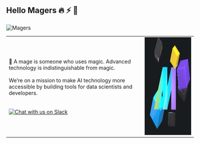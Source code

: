 ## Hello Magers 🔥 ⚡ 🌊

![Magers](https://media.graphassets.com/rtZz4d9lReGNiSYwFW4T)

| | |
| ----------- | ----------- |
| 🧙 A mage is someone who uses magic. Advanced technology is indistinguishable from magic.<br /><br />We’re on a mission to make AI technology more accessible by building tools for data scientists and developers.<br /><br /><br />[![Chat with us on Slack](https://img.shields.io/badge/%20-Join%20us%20on%20Slack-black?style=for-the-badge&logo=slack&labelColor=6B50D7)](https://www.mage.ai/chat) | <img alt="Mage blocks" height="264" width="320" src="https://github.com/mage-ai/assets/blob/main/logo/MageBlocks.gif?raw=true" /> |
